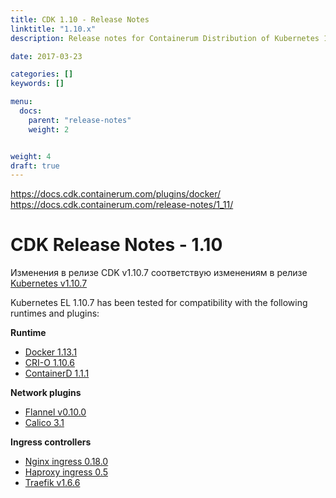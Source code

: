 ```yaml
---
title: CDK 1.10 - Release Notes
linktitle: "1.10.x"
description: Release notes for Containerum Distribution of Kubernetes 1.10

date: 2017-03-23

categories: []
keywords: []

menu:
  docs:
    parent: "release-notes"
    weight: 2


weight: 4
draft: true
---
```


https://docs.cdk.containerum.com/plugins/docker/
https://docs.cdk.containerum.com/release-notes/1_11/

# CDK Release Notes - 1.10

Изменения в релизе CDK v1.10.7 соответствую изменениям в релизе [Kubernetes v1.10.7](https://github.com/kubernetes/kubernetes/blob/master/CHANGELOG-1.10.md#changelog-since-v1106)

 Kubernetes EL 1.10.7 has been tested for compatibility with the following runtimes and plugins:

 **Runtime**  
- [Docker 1.13.1](/plugins/docker/)  
- [CRI-O 1.10.6](/plugins/cri-o/)  
- [ContainerD 1.1.1](/plugins/containerd/)  

**Network plugins**  
- [Flannel v0.10.0](/plugins/flannel/)  
- [Calico 3.1](/plugins/calico/)  

**Ingress controllers**  
- [Nginx ingress 0.18.0](/plugins/nginx-ingress/)  
- [Haproxy ingress 0.5](/plugins/haproxy/)  
- [Traefik v1.6.6](/plugins/traefik/)  
